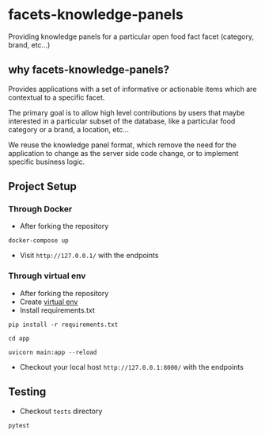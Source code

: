 # facets-knowledge-panels
Providing knowledge panels for a particular open food fact facet (category, brand, etc...)

## why facets-knowledge-panels?

Provides applications with a set of informative or actionable items which are contextual to a specific facet.

The primary goal is to allow high level contributions by users that maybe interested in a particular subset of the database, like a particular food category or a brand, a location, etc...

We reuse the knowledge panel format, which remove the need for the application to change as the server side code change, or to implement specific business logic.


## Project Setup

### Through Docker

- After forking the repository
```
docker-compose up
```
- Visit `http://127.0.0.1/` with the endpoints

### Through virtual env

- After forking the repository
- Create [virtual env](https://docs.python.org/3/library/venv.html)
- Install requirements.txt
```
pip install -r requirements.txt
```
```
cd app
```
```
uvicorn main:app --reload
```
- Checkout your local host `http://127.0.0.1:8000/` with the endpoints

## Testing

- Checkout `tests` directory
```
pytest 
```


